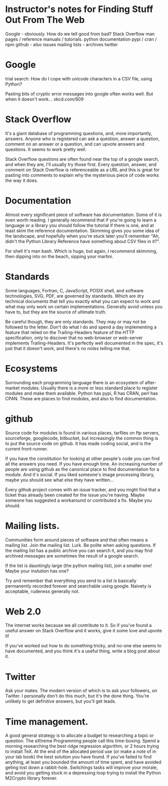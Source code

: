 # Instructor's notes for Finding Stuff Out From The Web

Google - obviously. How do we tell good from bad?
Stack Overflow
man pages / reference manuals / tutorials.
python documentation
pypi / cran / npm
github - also issues
mailing lists - archives
twitter

# Google

trial search:
 How do I cope with unicode characters in a CSV file, using
 Python?

Pasting bits of cryptic error messages into google often works
well. But when it doesn't work... xkcd.com/609

# Stack Overflow

It's a giant database of programming questions, and, more
importantly, answers. Anyone who is registered can ask a
question, answer a question, comment on an answer or a question,
and can upvote answers and questions. It seems to work pretty
well. 

Stack Overflow questions are often found near the top of a
google search, and when they are, I'll usually try those first.
Every question, answer, and comment on Stack Overflow is
referenceable as a URL and this is great for pasting into
comments to explain why the mysterious piece of code works the
way it does.

# Documentation

Almost every significant piece of software has documentation.
Some of it is even worth reading. I generally recommend that if
you're going to learn a language or a library you should follow
the tutorial if there is one, and at least skim the reference
documentation. Skimming gives you some idea of the landscape,
and hopefully when you're stuck later you'll remember "Ah,
didn't the Python Library Reference have something about CSV
files in it?".

For shell it's man bash. Which is huge, but again, I recommend
skimming, then dipping into on the beach, sipping your martini.

# Standards

Some languages, Fortran, C, JavaScript, POSIX shell, and software
technologies, SVG, PDF, are governed by standards. Which are dry technical
documents that tell you exactly what you can expect to work and
what may only work on certain implementations. Generally avoid
unless you have to, but they are the source of ultimate truth.

Be careful though, they are only standards. They may or may not
be followed to the letter. Don't do what I do and spend a day
implementing a feature that relied on the Trailing-Headers
feature of the HTTP specification, only to discover that no
web-browser or web-server implements Trailing-Headers. It's
perfectly well documented in the spec, it's just that it doesn't
work, and there's no notes telling me that.

# Ecosystems

Surrounding each programming language there is an ecosystem of
after-market modules. Usually there is a more or less standard
place to register modules and make them available. Python has
pypi, R has CRAN, perl has CPAN. These are places to find
modules, and also to find documentation.

# github

Source code for modules is found in various places, tarfiles on
ftp servers, sourceforge, googlecode, bitbucket, but
increasingly the common thing is to put the source code on
github. It has made coding social, and is the current
front-runner.

If you have the constitution for looking at other people's code
you can find all the answers you need. If you have enough time.
An increasing number of people are using github as the canonical
place to find documentation for a module. And it's social. If
you liked someone's image processing library, maybe you should
see what else they have written...

Every github project comes with an issue tracker, and you might
find that a ticket thas already been created for the issue
you're having. Maybe someone has suggested a workaround or
contributed a fix. Maybe you should.

# Mailing lists.

Communities form around pieces of software and that often means
a mailing list. Join the mailing list. Lurk. Be polite when
asking questions. If the mailing list has a public archive you
can search it, and you may find archived messages are sometimes
the result of a google search.

If the list is dauntingly large (the python mailing list), join
a smaller one! Maybe your instution has one?

Try and remember that everything you send to a list is basically
permanently recorded forever and searchable using google.
Naivety is acceptable, rudeness generally not.

# Web 2.0

The internet works because we all contribute to it. So if you've
found a useful answer on Stack Overflow and it works, give it
some love and upvote it!

If you've worked out how to do something tricky, and no-one else
seems to have documented, and you think it's a useful thing,
write a blog post about it.

# Twitter

Ask your mates. The modern version of which is to ask your
followers, on Twitter. I personally don't do this much, but it's
the done thing. You're unlikely to get definitive answers, but
you'll get leads.

# Time management.

A good general strategy is to allocate a budget to researching a
topic or question. The eXtreme Programming people call this
time-boxing. Spend a morning researching the best ridge
regression algorithm, or 2 hours trying to install TeX. At the
end of the allocated period use (or make a note of in your lab
book) the best solution you have found. If you've failed to find
anything, at least you bounded the amount of time spent, and
have avoided geting lost down a rabbit-hole. Switchings tasks
will improve your morale, and avoid you getting stuck in a
depressing loop trying to install the Python M2Crypto library
forever.
